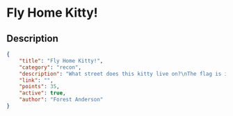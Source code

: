 # Fly Home Kitty!

## Description

```json
{
    "title": "Fly Home Kitty!",
    "category": "recon",
    "description": "What street does this kitty live on?\nThe flag is in the form flag{STREET_UPPER_CASE}",
    "link": "",
    "points": 35,
    "active": true,
    "author": "Forest Anderson"
}
```
